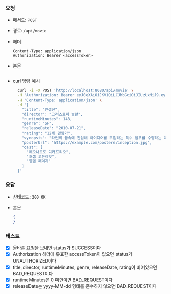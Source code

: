 ### 요청

- 메서드: `POST`
- 경로: `/api/movie`
- 헤더

    ```
    Content-Type: application/json
    Authorization: Bearer <accessToken>
    ```

- 본문

    ```json
    
    ```


- curl 명령 예시

    ```bash
      curl -i -X POST 'http://localhost:8080/api/movie' \
      -H 'Authorization: Bearer eyJ0eXAiOiJKV1QiLCJhbGciOiJIUzUxMiJ9.eyJzdWIiOiJ0ZXN0MTIzNCIsInVzZXJJZCI6InRlc3QxMjM0Iiwibmlja05hbWUiOiJ0ZXN0IiwiaWF0IjoxNzU1ODQ3MzY1LCJleHAiOjE3NTU4NDc5NjV9.qivq2xlrm8me6P0oSwFLfieubmtoUB44NTSp2idDRRLG2wWE4S_4nNMJyEbEwjwaxfHpYQdzOTw0uscvNJCoKQ' \
      -H 'Content-Type: application/json' \
      -d '{
        "title": "인셉션",
        "director": "크리스토퍼 놀란",
        "runtimeMinutes": 148,
        "genre": "SF",
        "releaseDate": "2010-07-21",
        "rating": "12세 관람가",
        "synopsis": "타인의 꿈속에 진입해 아이디어를 주입하는 특수 임무를 수행하는 이야기.",
        "posterUrl": "https://example.com/posters/inception.jpg",
        "cast": [
          "레오나르도 디카프리오",
          "조셉 고든레빗",
          "엘렌 페이지"
        ]
      }'
    ```

### 응답

- 상태코드: `200 OK`
- 본문

    ```json
    {
    }
    ```

### 테스트

- [x] 올바른 요청을 보내면 status가 SUCCESS이다
- [x] Authorization 헤더에 유효한 accessToken이 없으면 status가 UNAUTHORIZED이다 
- [x] title, director, runtimeMinutes, genre, releaseDate, rating이 비어있으면 BAD_REQUEST이다
- [x] runtimeMinutes은 0 미만이면 BAD_REQUEST이다
- [x] releaseDate는 yyyy-MM-dd 형태를 준수하지 않으면 BAD_REQUEST이다
